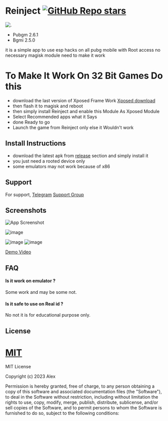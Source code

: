 # Reinject [![GitHub Repo stars](https://img.shields.io/github/stars/Alex5402/Reinject?style=social)](https://github.com/Alex5402/Reinject)

![.](/iiii.png?raw=true "Reinject")

- Pubgm 2.6.1
- Bgmi 2.5.0

it is a simple app to use esp hacks on all pubg mobile with Root access no necessary magisk module need to make it work

# To Make It Work On 32 Bit Games Do this

- download the last version of Xposed Frame Work [Xposed download](https://github.com/LSPosed/LSPosed/releases/tag/v1.8.6)
- then flash it to magisk and reboot 
- then simply install Reinject and enable this Module As Xposed Module 
- Select Recommended apps what it Says 
- done Ready to go
- Launch the game from Reinject only else it Wouldn't work

## Install Instructions

- download the latest apk from [release](https://github.com/ALEX5402/Reinject/releases) section and simply install it
- you just need a rooted device only
- some emulators may not work because of x86
## Support

For support,
 [Telegram](t.me//alex5402)
[Support Group](https://t.me/ReinjectOfficial)


## Screenshots

![App Screenshot](https://github.com/ALEX5402/Reinject/blob/main/demo/photo_2023-05-16_21-31-14.jpg)

![image](https://github.com/ALEX5402/Reinject/blob/main/demo/photo_2023-05-16_21-31-27.jpg)

![image](https://github.com/ALEX5402/Reinject/blob/main/demo/Screenshot_2023-05-25-22-46-09-48_b7e9024f54bdc0532418cb6e23c85a7c.jpg)
![image](https://github.com/ALEX5402/Reinject/blob/main/demo/Screenshot_2023-05-25-22-46-05-97_b7e9024f54bdc0532418cb6e23c85a7c.jpg)

[Demo Video](https://t.me/ReinjectOfficial/24)

## FAQ

#### Is it work on emulator ?

Some work and may be some not.

#### Is it safe to use on Real id ?

No not it is for educational purpose only. 


## License

[MIT](https://choosealicense.com/licenses/mit/)
=======
MIT License

Copyright (c) 2023 Alex

Permission is hereby granted, free of charge, to any person obtaining a copy
of this software and associated documentation files (the "Software"), to deal
in the Software without restriction, including without limitation the rights
to use, copy, modify, merge, publish, distribute, sublicense, and/or sell
copies of the Software, and to permit persons to whom the Software is
furnished to do so, subject to the following conditions:
